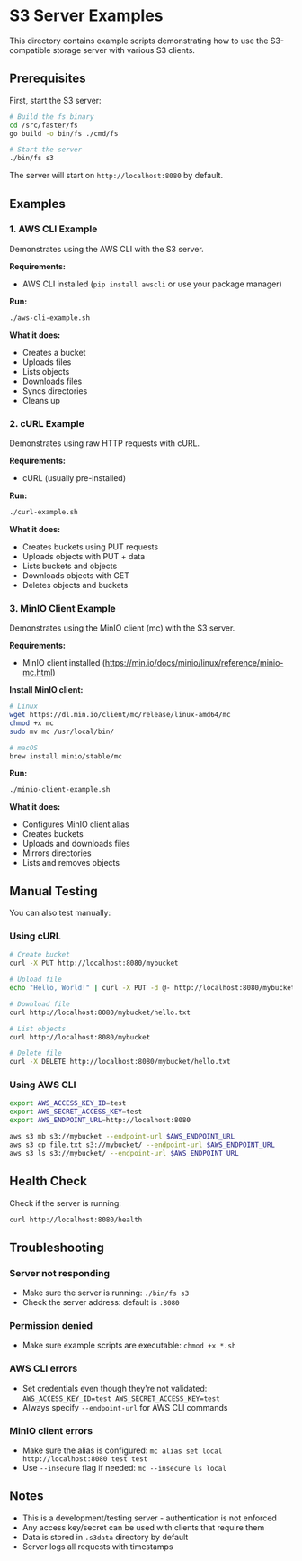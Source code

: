 # S3 Server Examples

This directory contains example scripts demonstrating how to use the S3-compatible storage server with various S3 clients.

## Prerequisites

First, start the S3 server:

```bash
# Build the fs binary
cd /src/faster/fs
go build -o bin/fs ./cmd/fs

# Start the server
./bin/fs s3
```

The server will start on `http://localhost:8080` by default.

## Examples

### 1. AWS CLI Example

Demonstrates using the AWS CLI with the S3 server.

**Requirements:**
- AWS CLI installed (`pip install awscli` or use your package manager)

**Run:**
```bash
./aws-cli-example.sh
```

**What it does:**
- Creates a bucket
- Uploads files
- Lists objects
- Downloads files
- Syncs directories
- Cleans up

### 2. cURL Example

Demonstrates using raw HTTP requests with cURL.

**Requirements:**
- cURL (usually pre-installed)

**Run:**
```bash
./curl-example.sh
```

**What it does:**
- Creates buckets using PUT requests
- Uploads objects with PUT + data
- Lists buckets and objects
- Downloads objects with GET
- Deletes objects and buckets

### 3. MinIO Client Example

Demonstrates using the MinIO client (mc) with the S3 server.

**Requirements:**
- MinIO client installed (https://min.io/docs/minio/linux/reference/minio-mc.html)

**Install MinIO client:**
```bash
# Linux
wget https://dl.min.io/client/mc/release/linux-amd64/mc
chmod +x mc
sudo mv mc /usr/local/bin/

# macOS
brew install minio/stable/mc
```

**Run:**
```bash
./minio-client-example.sh
```

**What it does:**
- Configures MinIO client alias
- Creates buckets
- Uploads and downloads files
- Mirrors directories
- Lists and removes objects

## Manual Testing

You can also test manually:

### Using cURL

```bash
# Create bucket
curl -X PUT http://localhost:8080/mybucket

# Upload file
echo "Hello, World!" | curl -X PUT -d @- http://localhost:8080/mybucket/hello.txt

# Download file
curl http://localhost:8080/mybucket/hello.txt

# List objects
curl http://localhost:8080/mybucket

# Delete file
curl -X DELETE http://localhost:8080/mybucket/hello.txt
```

### Using AWS CLI

```bash
export AWS_ACCESS_KEY_ID=test
export AWS_SECRET_ACCESS_KEY=test
export AWS_ENDPOINT_URL=http://localhost:8080

aws s3 mb s3://mybucket --endpoint-url $AWS_ENDPOINT_URL
aws s3 cp file.txt s3://mybucket/ --endpoint-url $AWS_ENDPOINT_URL
aws s3 ls s3://mybucket/ --endpoint-url $AWS_ENDPOINT_URL
```

## Health Check

Check if the server is running:

```bash
curl http://localhost:8080/health
```

## Troubleshooting

### Server not responding
- Make sure the server is running: `./bin/fs s3`
- Check the server address: default is `:8080`

### Permission denied
- Make sure example scripts are executable: `chmod +x *.sh`

### AWS CLI errors
- Set credentials even though they're not validated: `AWS_ACCESS_KEY_ID=test AWS_SECRET_ACCESS_KEY=test`
- Always specify `--endpoint-url` for AWS CLI commands

### MinIO client errors
- Make sure the alias is configured: `mc alias set local http://localhost:8080 test test`
- Use `--insecure` flag if needed: `mc --insecure ls local`

## Notes

- This is a development/testing server - authentication is not enforced
- Any access key/secret can be used with clients that require them
- Data is stored in `.s3data` directory by default
- Server logs all requests with timestamps

